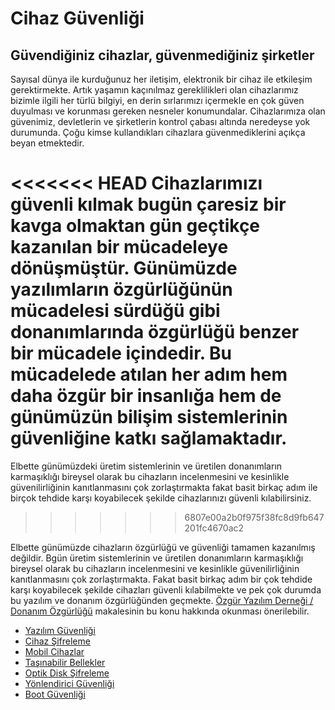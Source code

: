 # Cihaz Güvenliği

## Güvendiğiniz cihazlar, güvenmediğiniz şirketler

Sayısal dünya ile kurduğunuz her iletişim, elektronik bir cihaz ile etkileşim gerektirmekte. Artık yaşamın kaçınılmaz gereklilikleri olan cihazlarımız bizimle ilgili her türlü bilgiyi, en derin sırlarımızı içermekle en çok güven duyulması ve korunması gereken nesneler konumundalar. Cihazlarımıza olan güvenimiz, devletlerin ve şirketlerin kontrol çabası altında neredeyse yok durumunda. Çoğu kimse kullandıkları cihazlara güvenmediklerini açıkça beyan etmektedir.

<<<<<<< HEAD
Cihazlarımızı güvenli kılmak bugün çaresiz bir kavga olmaktan gün geçtikçe kazanılan bir mücadeleye dönüşmüştür. Günümüzde yazılımların özgürlüğünün mücadelesi sürdüğü gibi donanımlarında özgürlüğü benzer bir mücadele içindedir. Bu mücadelede atılan her adım hem daha özgür bir insanlığa hem de günümüzün bilişim sistemlerinin güvenliğine katkı sağlamaktadır.
=======
Elbette günümüzdeki üretim sistemlerinin ve üretilen donanımların karmaşıklığı bireysel olarak bu cihazların incelenmesini ve kesinlikle güvenilirliğinin kanıtlanmasını çok zorlaştırmakta fakat basit birkaç adım ile birçok tehdide karşı koyabilecek şekilde cihazlarınızı güvenli kılabilirsiniz.
>>>>>>> 6807e00a2b0f975f38fc8d9fb647201fc4670ac2

Elbette günümüzde cihazların özgürlüğü ve güvenliği tamamen kazanılmış değildir. Bgün üretim sistemlerinin ve üretilen donanımların karmaşıklığı bireysel olarak bu cihazların incelenmesini ve kesinlikle güvenilirliğinin kanıtlanmasını çok zorlaştırmakta. Fakat basit birkaç adım bir çok tehdide karşı koyabilecek şekilde cihazları güvenli kılabilmekte ve pek çok durumda bu yazılım ve donanım özgürlüğünden geçmekte. [Özgür Yazılım Derneği / Donanım Özgürlüğü](https://oyd.org.tr/yazilar/donanim-ozgurlugu/) makalesinin bu konu hakkında okunması önerilebilir.

* [Yazılım Güvenliği](cihaz_guvenligi/yazilim_guvenligi.md)
* [Cihaz Şifreleme](cihaz_guvenligi/cihaz_sifreleme.md)
* [Mobil Cihazlar](cihaz_guvenligi/mobil_cihazlar.md)
* [Taşınabilir Bellekler](cihaz_guvenligi/luks_usb.md)
* [Optik Disk Şifreleme](cihaz_guvenligi/luks_optik.md)
* [Yönlendirici Güvenliği](cihaz_guvenligi/yonlendirici.md)
* [Boot Güvenliği](cihaz_guvenligi/boot_guvenligi.md)
